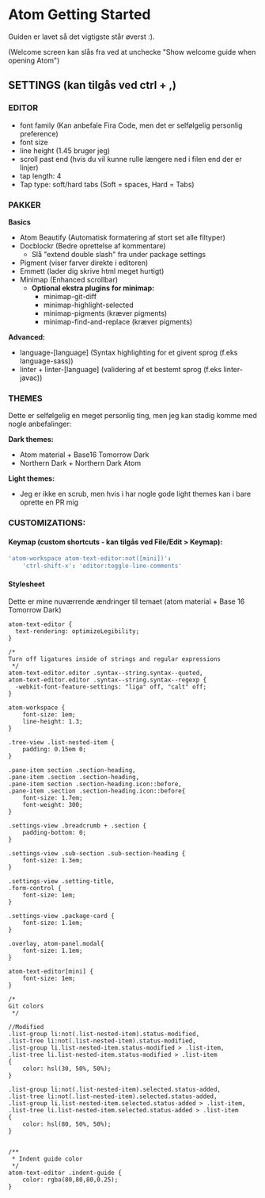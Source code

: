 # Atom Getting Started

Guiden er lavet så det vigtigste står øverst :).

(Welcome screen kan slås fra ved at unchecke "Show welcome guide when opening Atom")

## SETTINGS (kan tilgås ved ctrl + ,)

### EDITOR
* font family (Kan anbefale Fira Code, men det er selfølgelig personlig preference)
* font size
* line height (1.45 bruger jeg)
* scroll past end (hvis du vil kunne rulle længere ned i filen end der er linjer)
* tap length: 4
* Tap type: soft/hard tabs (Soft = spaces, Hard = Tabs)

### PAKKER
**Basics**
* Atom Beautify (Automatisk formatering af stort set alle filtyper)
* Docblockr (Bedre oprettelse af kommentare)
    * Slå "extend double slash" fra under package settings
* Pigment (viser farver direkte i editoren)
* Emmett (lader dig skrive html meget hurtigt)
* Minimap (Enhanced scrollbar)
  * **Optional ekstra plugins for minimap:**
    * minimap-git-diff
    * minimap-highlight-selected
    * minimap-pigments (kræver pigments)
    * minimap-find-and-replace (kræver pigments)

**Advanced:**
* language-[language] (Syntax highlighting for et givent sprog (f.eks language-sass))
* linter + linter-[language] (validering af et bestemt sprog (f.eks linter-javac))

### THEMES
Dette er selfølgelig en meget personlig ting, men jeg kan stadig komme med nogle anbefalinger:

**Dark themes:**
* Atom material + Base16 Tomorrow Dark
* Northern Dark + Northern Dark Atom

**Light themes:**
* Jeg er ikke en scrub, men hvis i har nogle gode light themes kan i bare oprette en PR mig

### CUSTOMIZATIONS:
#### Keymap (custom shortcuts - kan tilgås ved File/Edit > Keymap):
```cson
'atom-workspace atom-text-editor:not([mini])':
    'ctrl-shift-x': 'editor:toggle-line-comments'
```

#### Stylesheet
Dette er mine nuværrende ændringer til temaet (atom material + Base 16 Tomorrow Dark)
```less
atom-text-editor {
  text-rendering: optimizeLegibility;
}

/*
Turn off ligatures inside of strings and regular expressions
 */
atom-text-editor.editor .syntax--string.syntax--quoted,
atom-text-editor.editor .syntax--string.syntax--regexp {
  -webkit-font-feature-settings: "liga" off, "calt" off;
}

atom-workspace {
    font-size: 1em;
    line-height: 1.3;
}

.tree-view .list-nested-item {
    padding: 0.15em 0;
}

.pane-item section .section-heading,
.pane-item .section .section-heading,
.pane-item section .section-heading.icon::before,
.pane-item .section .section-heading.icon::before{
    font-size: 1.7em;
    font-weight: 300;
}

.settings-view .breadcrumb + .section {
    padding-bottom: 0;
}

.settings-view .sub-section .sub-section-heading {
    font-size: 1.3em;
}

.settings-view .setting-title,
.form-control {
    font-size: 1em;
}

.settings-view .package-card {
    font-size: 1.1em;
}

.overlay, atom-panel.modal{
    font-size: 1.1em;
}

atom-text-editor[mini] {
    font-size: 1em;
}

/*
Git colors
 */

//Modified
.list-group li:not(.list-nested-item).status-modified,
.list-tree li:not(.list-nested-item).status-modified,
.list-group li.list-nested-item.status-modified > .list-item,
.list-tree li.list-nested-item.status-modified > .list-item
{
    color: hsl(30, 50%, 50%);
}

.list-group li:not(.list-nested-item).selected.status-added,
.list-tree li:not(.list-nested-item).selected.status-added,
.list-group li.list-nested-item.selected.status-added > .list-item,
.list-tree li.list-nested-item.selected.status-added > .list-item
{
    color: hsl(80, 50%, 50%);
}


/**
 * Indent guide color
 */
atom-text-editor .indent-guide {
    color: rgba(80,80,80,0.25);
}
```
